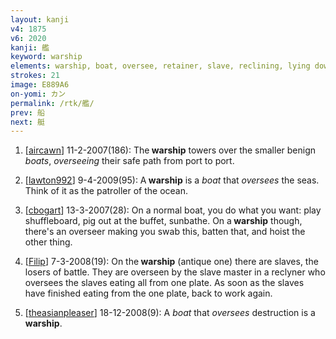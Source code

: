 ```yaml
---
layout: kanji
v4: 1875
v6: 2020
kanji: 艦
keyword: warship
elements: warship, boat, oversee, retainer, slave, reclining, lying down, one, floor, dish
strokes: 21
image: E889A6
on-yomi: カン
permalink: /rtk/艦/
prev: 船
next: 艇
---
```


1) [<a href="http://kanji.koohii.com/profile/aircawn">aircawn</a>] 11-2-2007(186): The<strong> warship</strong> towers over the smaller benign <em>boats</em>, <em>overseeing</em> their safe path from port to port.

2) [<a href="http://kanji.koohii.com/profile/lawton992">lawton992</a>] 9-4-2009(95): A<strong> warship</strong> is a <em>boat</em> that <em>oversees</em> the seas. Think of it as the patroller of the ocean.

3) [<a href="http://kanji.koohii.com/profile/cbogart">cbogart</a>] 13-3-2007(28): On a normal boat, you do what you want: play shuffleboard, pig out at the buffet, sunbathe. On a<strong> warship</strong> though, there&#039;s an overseer making you swab this, batten that, and hoist the other thing.

4) [<a href="http://kanji.koohii.com/profile/Filip">Filip</a>] 7-3-2008(19): On the<strong> warship</strong> (antique one) there are slaves, the losers of battle. They are overseen by the slave master in a reclyner who oversees the slaves eating all from one plate. As soon as the slaves have finished eating from the one plate, back to work again.

5) [<a href="http://kanji.koohii.com/profile/theasianpleaser">theasianpleaser</a>] 18-12-2008(9): A <em>boat </em> that <em>oversees</em> destruction is a<strong> warship</strong>.

